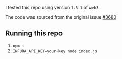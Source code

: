 I tested this repo using version `1.3.1` of `web3`

The code was sourced from the original issue [#3680](https://github.com/ChainSafe/web3.js/issues/3680)

## Running this repo

1. `npm i`
2. `INFURA_API_KEY=your-key node index.js`
